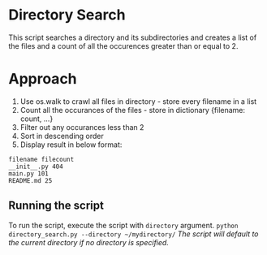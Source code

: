 # Directory Search

This script searches a directory and its subdirectories and creates a list of the files and a count of all the occurences greater than or equal to 2.

# Approach
1. Use os.walk to crawl all files in directory - store every filename in a list
2. Count all the occurances of the files - store in dictionary {filename: count, ...}
3. Filter out any occurances less than 2
4. Sort in descending order
5. Display result in below format:
```
filename filecount
__init__.py 404
main.py 101
README.md 25
```

## Running the script
To run the script, execute the script with `directory` argument.
`python directory_search.py --directory ~/mydirectory/`
*The script will default to the current directory if no directory is specified.*